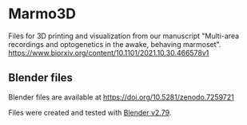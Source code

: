# Marmo3D
Files for 3D printing and visualization from our manuscript "Multi-area recordings and optogenetics in the awake, behaving marmoset".
https://www.biorxiv.org/content/10.1101/2021.10.30.466578v1

## Blender files
Blender files are available at https://doi.org/10.5281/zenodo.7259721

Files were created and tested with <a href="https://www.blender.org/download/releases/2-79//">Blender v2.79</a>.
